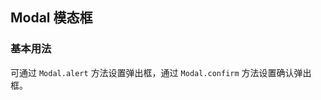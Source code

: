 <div class="demo-header">
<p class="overviewicon">
  <span class="wapi-tips-messagebox"/>
</p>

## Modal 模态框

<nova-uxlink widget-name="Notice"></nova-uxlink>
</div>

### 基本用法

可通过 `Modal.alert` 方法设置弹出框，通过 `Modal.confirm` 方法设置确认弹出框。

<nova-demo-view link="modal/base"></nova-demo-view>

<br>

<nova-attributes link="modal"></nova-attributes>
